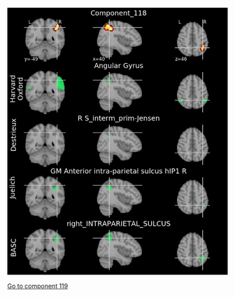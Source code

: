 ![118](preliminary/118.jpg "Component 118")

[Go to component 119](https://parietal-inria.github.io/MODL_atlas/256/119 "Component 119")
